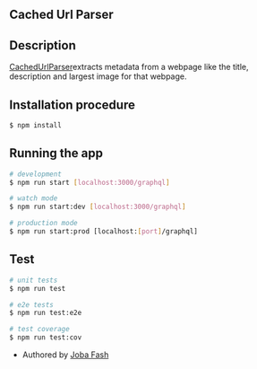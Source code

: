 ## Cached Url Parser

## Description

[CachedUrlParser](https://cached-url-parser.herokuapp.com/graphql)extracts metadata from a webpage like the title, description and largest image for that webpage.

## Installation procedure

```bash
$ npm install
```

## Running the app

```bash
# development
$ npm run start [localhost:3000/graphql]

# watch mode
$ npm run start:dev [localhost:3000/graphql]

# production mode
$ npm run start:prod [localhost:[port]/graphql]
```

## Test

```bash
# unit tests
$ npm run test

# e2e tests
$ npm run test:e2e

# test coverage
$ npm run test:cov
```

- Authored by [Joba Fash](https://twitter.com/jobafash)
